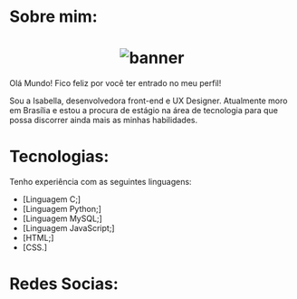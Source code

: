 # Sobre mim:
 <h1 align="center">
  <img alt="banner" title="Banner-GIF" src="apresentacao2.gif" />
 </h1> 
 Olá Mundo! Fico feliz por você ter entrado no meu perfil!

 Sou a Isabella, desenvolvedora front-end e UX Designer. Atualmente moro em Brasília e estou a procura de estágio na área de tecnologia para que possa discorrer ainda mais as minhas habilidades.

  # Tecnologias:
 Tenho experiência com as seguintes linguagens:
 <!--ts-->
   * [Linguagem C;]
   * [Linguagem Python;]
   * [Linguagem MySQL;]
   * [Linguagem JavaScript;]
   * [HTML;]
   * [CSS.]
 <!--te-->

 # Redes Socias:
 
  
